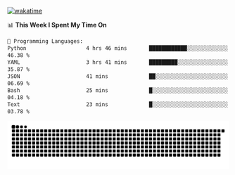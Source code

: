 [![wakatime](https://wakatime.com/badge/user/384f91c6-4eee-411f-8f3b-1b691f58a544.svg)](https://wakatime.com/@384f91c6-4eee-411f-8f3b-1b691f58a544)

<!--START_SECTION:waka-->
📊 **This Week I Spent My Time On** 

```text
💬 Programming Languages: 
Python                   4 hrs 46 mins       ████████████░░░░░░░░░░░░░   46.38 % 
YAML                     3 hrs 41 mins       █████████░░░░░░░░░░░░░░░░   35.87 % 
JSON                     41 mins             ██░░░░░░░░░░░░░░░░░░░░░░░   06.69 % 
Bash                     25 mins             █░░░░░░░░░░░░░░░░░░░░░░░░   04.18 % 
Text                     23 mins             █░░░░░░░░░░░░░░░░░░░░░░░░   03.78 % 
```


<!--END_SECTION:waka-->

<picture>
  <source media="(prefers-color-scheme: dark)" srcset="https://raw.githubusercontent.com/fuwx295/fuwx295/output/github-contribution-grid-snake-dark.svg">
  <source media="(prefers-color-scheme: light)" srcset="https://raw.githubusercontent.com/fuwx295/fuwx295/output/github-contribution-grid-snake.svg">
  <img alt="github contribution grid snake animation" src="https://raw.githubusercontent.com/fuwx295/fuwx295/output/github-contribution-grid-snake.svg">
</picture>
